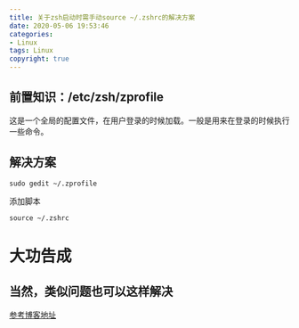 ```yaml
---
title: 关于zsh启动时需手动source ~/.zshrc的解决方案
date: 2020-05-06 19:53:46
categories:
- Linux
tags: Linux
copyright: true
---
```

## 前置知识：/etc/zsh/zprofile
这是一个全局的配置文件，在用户登录的时候加载。一般是用来在登录的时候执行一些命令。
## 解决方案

```
sudo gedit ~/.zprofile
```

添加脚本

```
source ~/.zshrc
```
# 大功告成
## 当然，类似问题也可以这样解决

[参考博客地址](https://blog.csdn.net/Faiz5z/article/details/80986460)

